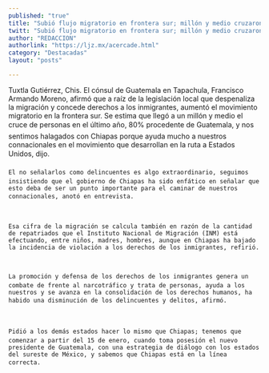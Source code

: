 ```yaml
---
published: "true"
title: "Subió flujo migratorio en frontera sur; millón y medio cruzaron este año"
twitt: "Subió flujo migratorio en frontera sur; millón y medio cruzaron este año"
author: "REDACCION"
authorlink: "https://ljz.mx/acercade.html"
category: "Destacadas"
layout: "posts"

---
```



  Tuxtla Gutiérrez, Chis. El cónsul de Guatemala en Tapachula, Francisco Armando Moreno, afirmó que a raíz de la legislación local que despenaliza la migración y concede derechos a los inmigrantes, aumentó el movimiento migratorio en la frontera sur. 
    Se estima que llegó a un millón y medio el cruce de personas en el último año, 80% procedente de Guatemala, y nos sentimos halagados con Chiapas porque ayuda mucho a nuestros connacionales en el movimiento que desarrollan en la ruta a Estados Unidos, dijo.
  
  
  
    El no señalarlos como delincuentes es algo extraordinario, seguimos insistiendo que el gobierno de Chiapas ha sido enfático en señalar que esto deba de ser un punto importante para el caminar de nuestros connacionales, anotó en entrevista.
  
  
  
    Esa cifra de la migración se calcula también en razón de la cantidad de repatriados que el Instituto Nacional de Migración (INM) está efectuando, entre niños, madres, hombres, aunque en Chiapas ha bajado la incidencia de violación a los derechos de los inmigrantes, refirió.
  
  
  
    La promoción y defensa de los derechos de los inmigrantes genera un combate de frente al narcotráfico y trata de personas, ayuda a los nuestros y se avanza en la consolidación de los derechos humanos, ha habido una disminución de los delincuentes y delitos, afirmó.
  
  
  
    Pidió a los demás estados hacer lo mismo que Chiapas; tenemos que comenzar a partir del 15 de enero, cuando toma posesión el nuevo presidente de Guatemala, con una estrategia de diálogo con los estados del sureste de México, y sabemos que Chiapas está en la línea correcta.
  

